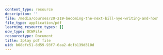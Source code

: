 ```yaml
---
content_type: resource
description: ''
file: /media/courses/20-219-becoming-the-next-bill-nye-writing-and-hosting-the-educational-show-january-iap-2015/b68cfc518d5993f76aa2dcfb139d310d_kQnA60blp6o.pdf
file_type: application/pdf
learning_resource_types: []
ocw_type: OCWFile
resourcetype: Document
title: 3play pdf file
uid: b68cfc51-8d59-93f7-6aa2-dcfb139d310d
---
```

